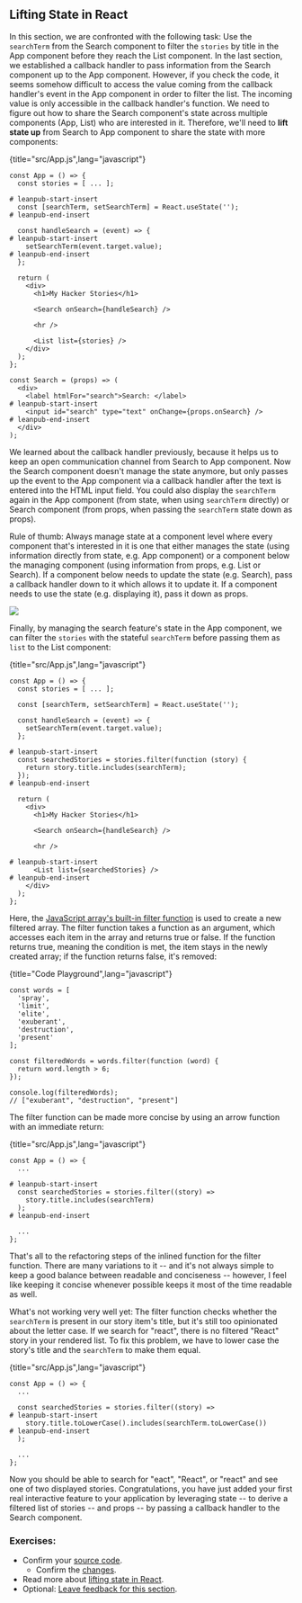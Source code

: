 ## Lifting State in React

In this section, we are confronted with the following task: Use the `searchTerm` from the Search component to filter the `stories` by title in the App component before they reach the List component. In the last section, we established a callback handler to pass information from the Search component up to the App component. However, if you check the code, it seems somehow difficult to access the value coming from the callback handler's event in the App component in order to filter the list. The incoming value is only accessible in the callback handler's function. We need to figure out how to share the Search component's state across multiple components (App, List) who are interested in it. Therefore, we'll need to **lift state up** from Search to App component to share the state with more components:

{title="src/App.js",lang="javascript"}
~~~~~~~
const App = () => {
  const stories = [ ... ];

# leanpub-start-insert
  const [searchTerm, setSearchTerm] = React.useState('');
# leanpub-end-insert

  const handleSearch = (event) => {
# leanpub-start-insert
    setSearchTerm(event.target.value);
# leanpub-end-insert
  };

  return (
    <div>
      <h1>My Hacker Stories</h1>

      <Search onSearch={handleSearch} />

      <hr />

      <List list={stories} />
    </div>
  );
};

const Search = (props) => (
  <div>
    <label htmlFor="search">Search: </label>
# leanpub-start-insert
    <input id="search" type="text" onChange={props.onSearch} />
# leanpub-end-insert
  </div>
);
~~~~~~~

We learned about the callback handler previously, because it helps us to keep an open communication channel from Search to App component. Now the Search component doesn't manage the state anymore, but only passes up the event to the App component via a callback handler after the text is entered into the HTML input field. You could also display the `searchTerm` again in the App component (from state, when using `searchTerm` directly) or Search component (from props, when passing the `searchTerm` state down as props).

Rule of thumb: Always manage state at a component level where every component that's interested in it is one that either manages the state (using information directly from state, e.g. App component) or a component below the managing component (using information from props, e.g. List or Search). If a component below needs to update the state (e.g. Search), pass a callback handler down to it which allows it to update it. If a component needs to use the state (e.g. displaying it), pass it down as props.

![](images/component-communication.png)

Finally, by managing the search feature's state in the App component, we can filter the `stories` with the stateful `searchTerm` before passing them as `list` to the List component:

{title="src/App.js",lang="javascript"}
~~~~~~~
const App = () => {
  const stories = [ ... ];

  const [searchTerm, setSearchTerm] = React.useState('');

  const handleSearch = (event) => {
    setSearchTerm(event.target.value);
  };

# leanpub-start-insert
  const searchedStories = stories.filter(function (story) {
    return story.title.includes(searchTerm);
  });
# leanpub-end-insert

  return (
    <div>
      <h1>My Hacker Stories</h1>

      <Search onSearch={handleSearch} />

      <hr />

# leanpub-start-insert
      <List list={searchedStories} />
# leanpub-end-insert
    </div>
  );
};
~~~~~~~

Here, the [JavaScript array's built-in filter function](https://mzl.la/3BYFAOR) is used to create a new filtered array. The filter function takes a function as an argument, which accesses each item in the array and returns true or false. If the function returns true, meaning the condition is met, the item stays in the newly created array; if the function returns false, it's removed:

{title="Code Playground",lang="javascript"}
~~~~~~~
const words = [
  'spray',
  'limit',
  'elite',
  'exuberant',
  'destruction',
  'present'
];

const filteredWords = words.filter(function (word) {
  return word.length > 6;
});

console.log(filteredWords);
// ["exuberant", "destruction", "present"]
~~~~~~~

The filter function can be made more concise by using an arrow function with an immediate return:

{title="src/App.js",lang="javascript"}
~~~~~~~
const App = () => {
  ...

# leanpub-start-insert
  const searchedStories = stories.filter((story) =>
    story.title.includes(searchTerm)
  );
# leanpub-end-insert

  ...
};
~~~~~~~

That's all to the refactoring steps of the inlined function for the filter function. There are many variations to it -- and it's not always simple to keep a good balance between readable and conciseness -- however, I feel like keeping it concise whenever possible keeps it most of the time readable as well.

What's not working very well yet: The filter function checks whether the `searchTerm` is present in our story item's title, but it's still too opinionated about the letter case. If we search for "react", there is no filtered "React" story in your rendered list. To fix this problem, we have to lower case the story's title and the `searchTerm` to make them equal.

{title="src/App.js",lang="javascript"}
~~~~~~~
const App = () => {
  ...

  const searchedStories = stories.filter((story) =>
# leanpub-start-insert
    story.title.toLowerCase().includes(searchTerm.toLowerCase())
# leanpub-end-insert
  );

  ...
};
~~~~~~~

Now you should be able to search for "eact", "React", or "react" and see one of two displayed stories. Congratulations, you have just added your first real interactive feature to your application by leveraging state -- to derive a filtered list of stories -- and props -- by passing a callback handler to the Search component.

### Exercises:

* Confirm your [source code](https://bit.ly/3vtfBwo).
  * Confirm the [changes](https://bit.ly/3DSiuK6).
* Read more about [lifting state in React](https://www.robinwieruch.de/react-lift-state).
* Optional: [Leave feedback for this section](https://forms.gle/EqJGjxCM1Xzw9S6g7).